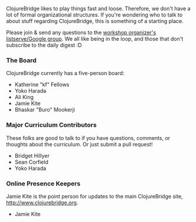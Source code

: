 ClojureBridge likes to play things fast and loose. Therefore, we don't have a lot of formal organizational structures. If you're wondering who to talk to about stuff regarding ClojureBridge, this is something of a starting place. 

Please join & send any questions to the [workshop organizer's listserve/Google group](https://groups.google.com/forum/#!forum/clojurebridge-workshops). We all like being in the loop, and those that don't subscribe to the daily digest :D

### The Board
ClojureBridge currently has a five-person board:

* Katherine "kf" Fellows
* Yoko Harada
* Ali King
* Jamie Kite
* Bhaskar "Buro" Mookerji

### Major Curriculum Contributors
These folks are good to talk to if you have questions, comments, or thoughts about the curriculum. Or just submit a pull request! 
* Bridget Hillyer
* Sean Corfield
* Yoko Harada

### Online Presence Keepers
Jamie Kite is the point person for updates to the main ClojureBridge site, http://www.clojurebridge.org.
* Jamie Kite

